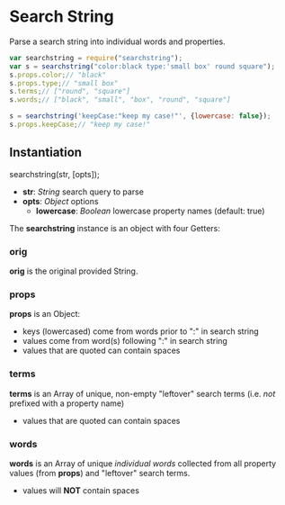 # Search String

Parse a search string into individual words and properties.

```javascript
var searchstring = require("searchstring");
var s = searchstring("color:black type:'small box' round square");
s.props.color;// "black"
s.props.type;// "small box"
s.terms;// ["round", "square"]
s.words;// ["black", "small", "box", "round", "square"]

s = searchstring('keepCase:"keep my case!"', {lowercase: false});
s.props.keepCase;// "keep my case!"
```

## Instantiation

searchstring(str, [opts]);

- **str**: *String* search query to parse
- **opts**: *Object* options
  - **lowercase**: *Boolean* lowercase property names (default: true)

The **searchstring** instance is an object with four Getters:

### orig

**orig** is the original provided String.

### props

**props** is an Object:

- keys (lowercased) come from words prior to ":" in search string
- values come from word(s) following ":" in search string
- values that are quoted can contain spaces

### terms

**terms** is an Array of unique, non-empty "leftover" search terms (i.e. *not*
  prefixed with a property name)

- values that are quoted can contain spaces

### words

**words** is an Array of unique *individual words* collected from all property
  values (from **props**) and "leftover" search terms.

- values will **NOT** contain spaces
